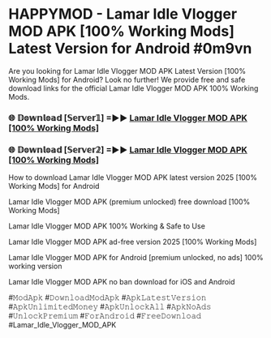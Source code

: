 # HAPPYMOD - Lamar Idle Vlogger MOD APK [100% Working Mods] Latest Version for Android #0m9vn

Are you looking for Lamar Idle Vlogger MOD APK Latest Version [100% Working Mods] for Android? Look no further! We provide free and safe download links for the official Lamar Idle Vlogger MOD APK 100% Working Mods.

<h3> 🌐 𝔻𝕠𝕨𝕟𝕝𝕠𝕒𝕕 [𝕊𝕖𝕣𝕧𝕖𝕣𝟙] =►► <a href="https://happymood.pages.dev?q=Lamar+Idle+Vlogger+MOD+APK&ref=A65A">Lamar Idle Vlogger MOD APK [100% Working Mods]</a></h3>

<h3> 🌐 𝔻𝕠𝕨𝕟𝕝𝕠𝕒𝕕 [𝕊𝕖𝕣𝕧𝕖𝕣𝟚] =►► <a href="https://happymood.pages.dev?q=Lamar+Idle+Vlogger+MOD+APK&ref=A65A">Lamar Idle Vlogger MOD APK [100% Working Mods]</a></h3>

How to download Lamar Idle Vlogger MOD APK latest version 2025 [100% Working Mods] for Android

Lamar Idle Vlogger MOD APK (premium unlocked) free download [100% Working Mods]

Lamar Idle Vlogger MOD APK 100% Working & Safe to Use

Lamar Idle Vlogger MOD APK ad-free version 2025 [100% Working Mods]

Lamar Idle Vlogger MOD APK for Android [premium unlocked, no ads] 100% working version

Lamar Idle Vlogger MOD APK no ban download for iOS and Android

#𝙼𝚘𝚍𝙰𝚙𝚔 #𝙳𝚘𝚠𝚗𝚕𝚘𝚊𝚍𝙼𝚘𝚍𝙰𝚙𝚔 #𝙰𝚙𝚔𝙻𝚊𝚝𝚎𝚜𝚝𝚅𝚎𝚛𝚜𝚒𝚘𝚗 #𝙰𝚙𝚔𝚄𝚗𝚕𝚒𝚖𝚒𝚝𝚎𝚍𝙼𝚘𝚗𝚎𝚢 #𝙰𝚙𝚔𝚄𝚗𝚕𝚘𝚌𝚔𝙰𝚕𝚕 #𝙰𝚙𝚔𝙽𝚘𝙰𝚍𝚜 #𝚄𝚗𝚕𝚘𝚌𝚔𝙿𝚛𝚎𝚖𝚒𝚞𝚖 #𝙵𝚘𝚛𝙰𝚗𝚍𝚛𝚘𝚒𝚍 #𝙵𝚛𝚎𝚎𝙳𝚘𝚠𝚗𝚕𝚘𝚊𝚍 #Lamar_Idle_Vlogger_MOD_APK